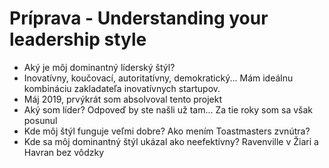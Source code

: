 # Príprava - Understanding your leadership style

- Aký je môj dominantný líderský štýl?
- Inovatívny, koučovací, autoritatívny, demokratický... Mám ideálnu kombináciu zakladateľa inovatívnych startupov.
- Máj 2019, prvýkrát som absolvoval tento projekt
- Aký som líder? Odpoveď by ste našli už tam... Za tie roky som sa však posunul
- Kde môj štýl funguje veľmi dobre? Ako mením Toastmasters zvnútra?
- Kde sa môj dominantný štýl ukázal ako neefektívny? Ravenville v Žiari a Havran bez vôdzky
